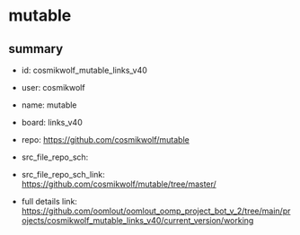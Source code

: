 # mutable
 
## summary 
* id: cosmikwolf_mutable_links_v40
* user: cosmikwolf
* name: mutable
* board: links_v40
* repo: https://github.com/cosmikwolf/mutable



* src_file_repo_sch: 
* src_file_repo_sch_link: https://github.com/cosmikwolf/mutable/tree/master/
* full details link: https://github.com/oomlout/oomlout_oomp_project_bot_v_2/tree/main/projects/cosmikwolf_mutable_links_v40/current_version/working  






